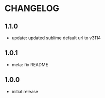 # CHANGELOG

## 1.1.0
- update: updated sublime default url to v3114

## 1.0.1
- meta: fix README

## 1.0.0
- initial release
